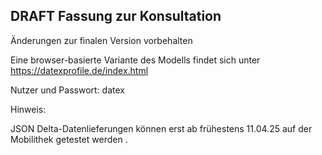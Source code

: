 ## DRAFT Fassung zur Konsultation

Änderungen zur finalen Version vorbehalten

Eine browser-basierte Variante des Modells findet sich unter
https://datexprofile.de/index.html

Nutzer und Passwort: datex

Hinweis: 

JSON Delta-Datenlieferungen können erst ab frühestens 11.04.25 auf der Mobilithek getestet werden . 
